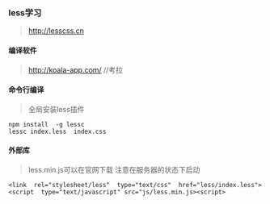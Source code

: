 ### less学习
> http://lesscss.cn
#### 编译软件
> http://koala-app.com/  //考拉
#### 命令行编译
> 全局安装less插件
```
npm install  -g lessc
lessc index.less  index.css

```
#### 外部库
> less.min.js可以在官网下载
> 注意在服务器的状态下启动
```
<link  rel="stylesheet/less"  type="text/css"  href="less/index.less">
<script  type="text/javascript" src="js/less.min.js><script>

```